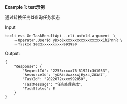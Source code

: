 **Example 1: test示例**

通过转换任务Id查询任务状态

Input: 

```
tccli ess GetTaskResultApi --cli-unfold-argument  \
    --Operator.UserId yDxoQxxxxxxxxxxxxxxxxxx1h2hnnR \
    --TaskId 2022xxxxxxxxxx992850
```

Output: 
```
{
    "Response": {
        "RequestId": "2255xxxxx76-6192fc301053",
        "ResourceId": "yDRtsUxxxxxjEyx4jZM3A7",
        "TaskId": "2022072xxxx992850",
        "TaskMessage": "任务处理完成",
        "TaskStatus": 8
    }
}
```

